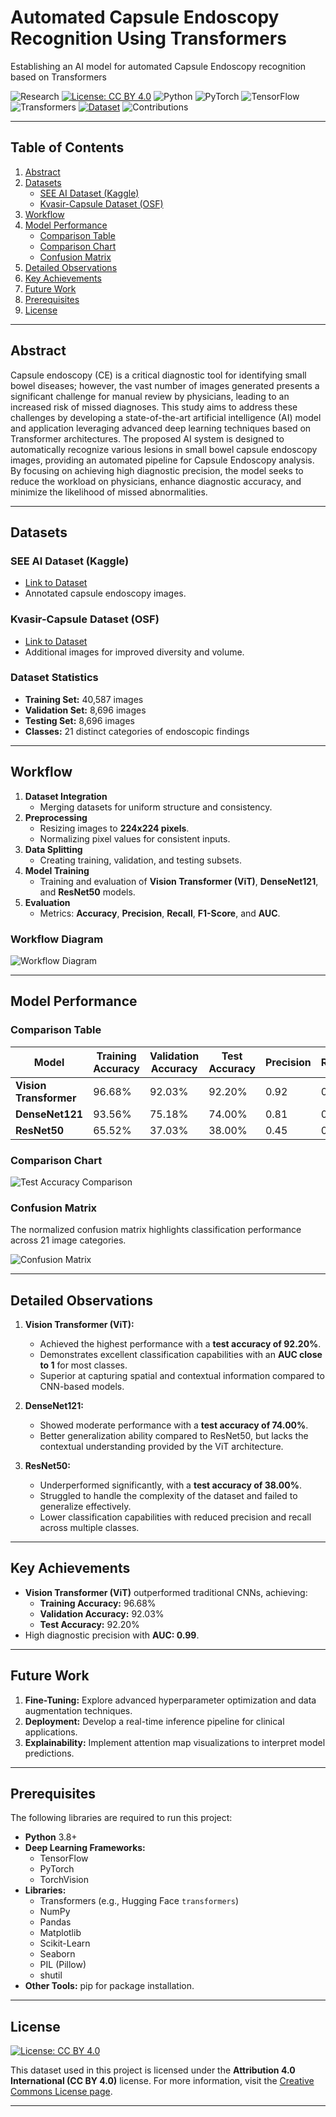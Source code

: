# Automated Capsule Endoscopy Recognition Using Transformers
Establishing an AI model  for automated Capsule Endoscopy recognition based on Transformers

![Research](https://img.shields.io/badge/Research-Medical%20AI-green.svg)
[![License: CC BY 4.0](https://img.shields.io/badge/License-CC%20BY%204.0-lightgrey.svg)](https://creativecommons.org/licenses/by/4.0/)
![Python](https://img.shields.io/badge/Python-3.8%2B-blue.svg)
![PyTorch](https://img.shields.io/badge/Framework-PyTorch-red.svg)
![TensorFlow](https://img.shields.io/badge/Framework-TensorFlow-orange.svg)
![Transformers](https://img.shields.io/badge/Library-Transformers-blue.svg)
[![Dataset](https://img.shields.io/badge/Dataset-Kaggle-blue.svg)](https://www.kaggle.com/datasets/capsuleyolo/kyucapsule)
![Contributions](https://img.shields.io/badge/Contributions-Welcome-brightgreen.svg)



---

## **Table of Contents**
1. [Abstract](#abstract)
2. [Datasets](#datasets)
   - [SEE AI Dataset (Kaggle)](#see-ai-dataset-kaggle)
   - [Kvasir-Capsule Dataset (OSF)](#kvasir-capsule-dataset-osf)
3. [Workflow](#workflow)
4. [Model Performance](#model-performance)
   - [Comparison Table](#comparison-table)
   - [Comparison Chart](#comparison-chart)
   - [Confusion Matrix](#confusion-matrix)
5. [Detailed Observations](#detailed-observations)
6. [Key Achievements](#key-achievements)
7. [Future Work](#future-work)
8. [Prerequisites](#prerequisites)
9. [License](#license)

---

## **Abstract**
Capsule endoscopy (CE) is a critical diagnostic tool for identifying small bowel diseases; however, the vast number of images generated presents a significant challenge for manual review by physicians, leading to an increased risk of missed diagnoses. This study aims to address these challenges by developing a state-of-the-art artificial intelligence (AI) model and application leveraging advanced deep learning techniques based on Transformer architectures. The proposed AI system is designed to automatically recognize various lesions in small bowel capsule endoscopy images, providing an automated pipeline for Capsule Endoscopy analysis. By focusing on achieving high diagnostic precision, the model seeks to reduce the workload on physicians, enhance diagnostic accuracy, and minimize the likelihood of missed abnormalities.

---

## **Datasets**
### SEE AI Dataset (Kaggle)
- [Link to Dataset](https://www.kaggle.com/datasets/capsuleyolo/kyucapsule)
- Annotated capsule endoscopy images.

### Kvasir-Capsule Dataset (OSF)
- [Link to Dataset](https://osf.io/dv2ag/)
- Additional images for improved diversity and volume.

### Dataset Statistics
- **Training Set:** 40,587 images
- **Validation Set:** 8,696 images
- **Testing Set:** 8,696 images
- **Classes:** 21 distinct categories of endoscopic findings

---

## **Workflow**
1. **Dataset Integration**
   - Merging datasets for uniform structure and consistency.
2. **Preprocessing**
   - Resizing images to **224x224 pixels**.
   - Normalizing pixel values for consistent inputs.
3. **Data Splitting**
   - Creating training, validation, and testing subsets.
4. **Model Training**
   - Training and evaluation of **Vision Transformer (ViT)**, **DenseNet121**, and **ResNet50** models.
5. **Evaluation**
   - Metrics: **Accuracy**, **Precision**, **Recall**, **F1-Score**, and **AUC**.

### Workflow Diagram
![Workflow Diagram](Workflow.png)

---

## **Model Performance**

### Comparison Table
| **Model**          | **Training Accuracy** | **Validation Accuracy** | **Test Accuracy** | **Precision** | **Recall** | **F1-Score** | **AUC** |
|---------------------|-----------------------|--------------------------|-------------------|---------------|------------|--------------|---------|
| **Vision Transformer** | 96.68%               | 92.03%                   | 92.20%            | 0.92          | 0.92       | 0.92         | 0.99    |
| **DenseNet121**       | 93.56%               | 75.18%                   | 74.00%            | 0.81          | 0.75       | 0.78         | 0.85    |
| **ResNet50**          | 65.52%               | 37.03%                   | 38.00%            | 0.45          | 0.37       | 0.40         | 0.55    |

### Comparison Chart
![Test Accuracy Comparison](ComparisonOfModels.png)

### Confusion Matrix
The normalized confusion matrix highlights classification performance across 21 image categories.

![Confusion Matrix](Confusion_Matrix.png)

---

## **Detailed Observations**
1. **Vision Transformer (ViT):**
   - Achieved the highest performance with a **test accuracy of 92.20%**.
   - Demonstrates excellent classification capabilities with an **AUC close to 1** for most classes.
   - Superior at capturing spatial and contextual information compared to CNN-based models.

2. **DenseNet121:**
   - Showed moderate performance with a **test accuracy of 74.00%**.
   - Better generalization ability compared to ResNet50, but lacks the contextual understanding provided by the ViT architecture.

3. **ResNet50:**
   - Underperformed significantly, with a **test accuracy of 38.00%**.
   - Struggled to handle the complexity of the dataset and failed to generalize effectively.
   - Lower classification capabilities with reduced precision and recall across multiple classes.

---

## **Key Achievements**
- **Vision Transformer (ViT)** outperformed traditional CNNs, achieving:
  - **Training Accuracy:** 96.68%
  - **Validation Accuracy:** 92.03%
  - **Test Accuracy:** 92.20%
- High diagnostic precision with **AUC: 0.99**.

---

## **Future Work**
1. **Fine-Tuning:** Explore advanced hyperparameter optimization and data augmentation techniques.
2. **Deployment:** Develop a real-time inference pipeline for clinical applications.
3. **Explainability:** Implement attention map visualizations to interpret model predictions.

---

## **Prerequisites**
The following libraries are required to run this project:

- **Python** 3.8+
- **Deep Learning Frameworks:**
  - TensorFlow
  - PyTorch
  - TorchVision
- **Libraries:**
  - Transformers (e.g., Hugging Face `transformers`)
  - NumPy
  - Pandas
  - Matplotlib
  - Scikit-Learn
  - Seaborn
  - PIL (Pillow)
  - shutil
- **Other Tools:** pip for package installation.

---

## License

[![License: CC BY 4.0](https://img.shields.io/badge/License-CC%20BY%204.0-lightgrey.svg)](https://creativecommons.org/licenses/by/4.0/)

This dataset used in this project is licensed under the **Attribution 4.0 International (CC BY 4.0)** license.
For more information, visit the [Creative Commons License page](https://creativecommons.org/licenses/by/4.0/).


---
